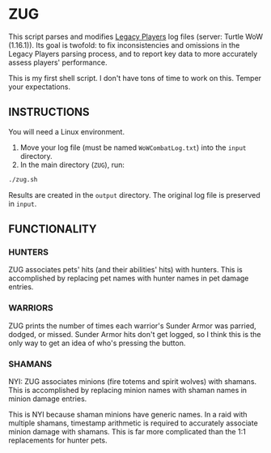 # ZUG

This script parses and modifies [Legacy Players](http://legacyplayers.info/) log files (server: Turtle WoW (1.16.1)). Its goal is twofold: to fix inconsistencies and omissions in the Legacy Players parsing process, and to report key data to more accurately assess players' performance.

This is my first shell script. I don't have tons of time to work on this. Temper your expectations.

## INSTRUCTIONS
You will need a Linux environment. 

1. Move your log file (must be named `WoWCombatLog.txt`) into the `input` directory.
1. In the main directory (`ZUG`), run:
```sh
./zug.sh
```

Results are created in the `output` directory. The original log file is preserved in `input`.

## FUNCTIONALITY

### HUNTERS
ZUG associates pets' hits (and their abilities' hits) with hunters. 
This is accomplished by replacing pet names with hunter names in pet damage entries.

### WARRIORS
ZUG prints the number of times each warrior's Sunder Armor was parried, dodged, or missed. 
Sunder Armor hits don't get logged, so I think this is the only way to get an idea of who's pressing the button.

### SHAMANS
NYI: ZUG associates minions (fire totems and spirit wolves) with shamans.
This is accomplished by replacing minion names with shaman names in minion damage entries.

This is NYI because shaman minions have generic names. In a raid with multiple shamans, timestamp arithmetic is required to accurately associate minion damage with shamans. This is far more complicated than the 1:1 replacements for hunter pets.